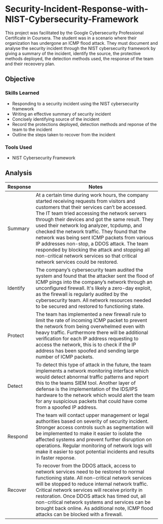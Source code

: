 # Security-Incident-Response-with-NIST-Cybersecurity-Framework

This project was facilitated by the Google Cybersecurity Professional Certificate in Coursera. The student was in a scenario where their organization has undergone an ICMP flood attack. They must document and analyse the security incident through the NIST cybersecurity framework by giving a summary of the incident, identify the source, the protective methods deployed, the detection methods used, the response of the team and their receovery plan.

## Objective

### Skills Learned
- Responding to a security incident using the NIST cybersecurity framework
- Writing an effective summary of security incident
- Concisely identifying source of the incident
- Record the protections deployed, detection methods and reponse of the team to the incident
- Outline the steps taken to recover from the incident

### Tools Used
- NIST Cybersecurity Framework

## Analysis

| Response | Notes |
| --- | --- |
| Summary | At a certain time during work hours, the company started receiving requests from visitors and customers that their services can’t be accessed. The IT team tried accessing the network servers through their devices and got the same result. They used their network log analyzer, tcpdump, and checked the network traffic. They found that the network was being sent ICMP packets from various IP addresses non-stop, a DDOS attack. The team responded by blocking the attack and stopping all non-critical network services so that critical network services could be restored.  |
| Identify | The company’s cybersecurity team audited the system and found that the attacker sent the flood of ICMP pings into the company’s network through an unconfigured firewall. It's likely a zero-day exploit, as the firewall is regularly audited by the cybersecurity team. All network resources needed to be secured and restored to functioning state. |
| Protect | The team has implemented a new firewall rule to limit the rate of incoming ICMP packet to prevent the network from being overwhelmed even with heavy traffic. Furthermore there will be additional verification for each IP address requesting to access the network, this is to check if the IP address has been spoofed and sending large number of ICMP packets. |
| Detect | To detect this type of attack in the future, the team implements a network monitoring interface which would detect abnormal traffic patterns and report this to the teams SIEM tool. Another layer of defense is the implementation of the IDS/IPS hardware to the network which would alert the team for any suspicious packets that could have come from a spoofed IP address. |
| Respond | The team will contact upper management or legal authorities based on severity of security incident. Stronger access controls such as segmentation will be implemented to make it easier to isolate the affected systems and prevent further disruption on operations. Regular monitoring of network logs will make it easier to spot potential incidents and results in faster reponse. |
| Recover | To recover from the DDOS attack, access to network services need to be restored to normal functioning state. All non-critical network services will be stopped to reduce internal network traffic. Critical network services will receive priority in restoration. Once DDOS attack has timed out, all non-critical network systems and services can be brought back online. As additional note, ICMP flood attacks can be blocked with a firewall. |
